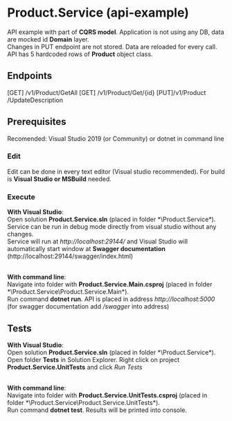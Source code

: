 # Product.Service (api-example)

API example with part of **CQRS model**. Application is not using any DB, data are mocked id **Domain** layer.<br>
Changes in PUT endpoint are not stored. Data are reloaded for every call.<br>
API has 5 hardcoded rows of **Product** object class.

## Endpoints
[GET] /v1/Product/GetAll
[GET] /v1/Product/Get/{id}
[PUT] ​/v1​/Product​/UpdateDescription

## Prerequisites

Recomended: Visual Studio 2019 (or Community) or dotnet in command line

### Edit
Edit can be done in every text editor (Visual studio recommended). For build is **Visual Studio or MSBuild** needed.

### Execute
**With Visual Studio**:<br>
Open solution **Product.Service.sln** (placed in folder *\Product.Service\*). Service can be run in debug mode directly from visual studio without any changes. <br>
Service will run at *http://localhost:29144/* and Visual Studio will automatically start window at **Swagger documentation** (http://localhost:29144/swagger/index.html) <br><br>

**With command line**:<br>
Navigate into folder with **Product.Service.Main.csproj** (placed in folder *\Product.Service\Product.Service.Main\*). <br>
Run command **dotnet run**. API is placed in address *http://localhost:5000* (for swagger documentation add */swagger* into address) <br>

## Tests
**With Visual Studio**:<br>
Open solution **Product.Service.sln** (placed in folder *\Product.Service\*). Open folder **Tests** in Solution Explorer. Right click on project **Product.Service.UnitTests** and click *Run Tests*<br><br>

**With command line**:<br>
Navigate into folder with **Product.Service.UnitTests.csproj** (placed in folder *\Product.Service\Product.Service.UnitTests\*). <br>
Run command **dotnet test**. Results will be printed into console.